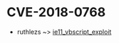 # CVE-2018-0768


* ruthlezs ~> [ie11_vbscript_exploit](https://zeste.alice-snow.ru/2018/database/cve-2018-0768/ie11_vbscript_exploit-ruthlezs)